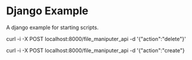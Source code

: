 # Django Example

A django example for starting scripts.

curl -i -X POST localhost:8000/file_maniputer_api -d '{"action":"delete"}'

curl -i -X POST localhost:8000/file_maniputer_api -d '{"action":"create"}
